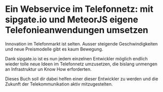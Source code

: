 # Ein Webservice im Telefonnetz: mit sipgate.io und MeteorJS eigene Telefonieanwendungen umsetzen

Innovation im Telefonmarkt ist selten. Ausser steigende Geschwindigkeiten und
neue Preismodelle gibt es kaum Bewegung.

Dank sipgate.io ist es nun jedem einzelnen Entwickler möglich endlich
wieder tolle neue Ideen im Telefonnetz umzusetzen, die bislang unmengen
an Infrastruktur un Know How erforderten.

Dieses Buch soll dir dabei helfen einer dieser Entwickler zu werden und die
Zukunft der Telekommunikation aktiv mitzugestelten.
